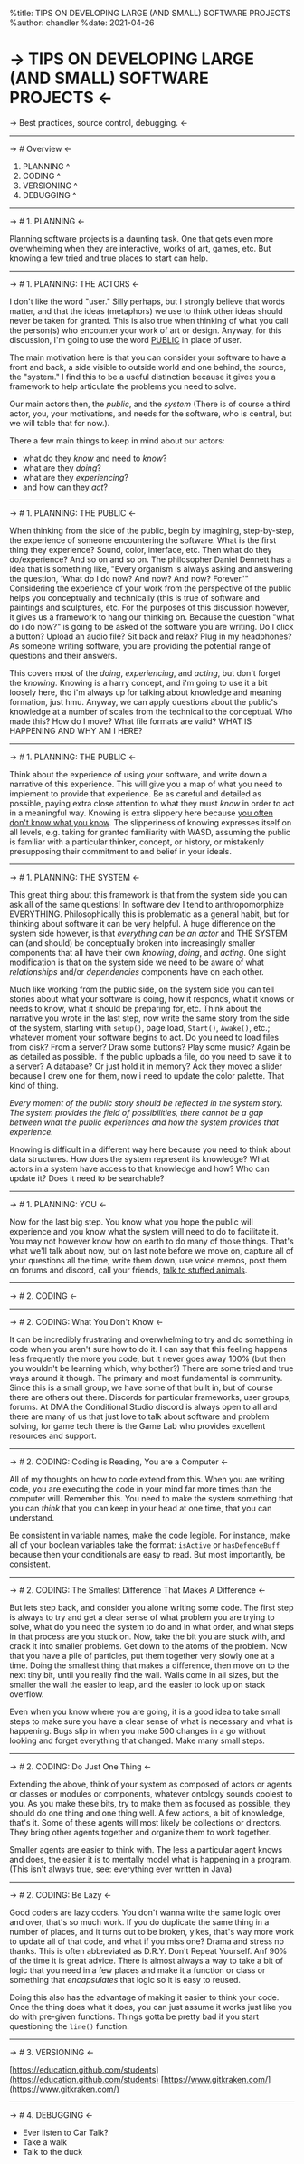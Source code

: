 %title: TIPS ON DEVELOPING LARGE (AND SMALL) SOFTWARE PROJECTS
%author: chandler
%date: 2021-04-26

-> TIPS ON DEVELOPING LARGE (AND SMALL) SOFTWARE PROJECTS <-
=========

-> Best practices, source control, debugging. <-

-------------------------------------------------

-> # Overview <-

1. PLANNING
   ^
2. CODING
   ^
3. VERSIONING
   ^
4. DEBUGGING
   ^

-------------------------------------------------

-> # 1. PLANNING <-

Planning software projects is a daunting task. One that gets
even more overwhelming when they are interactive, works of
art, games, etc. But knowing a few tried and true places to
start can help.

-------------------------------------------------

-> # 1. PLANNING: THE ACTORS <-

I don't like the word "user." Silly perhaps, but I strongly
believe that words matter, and that the ideas (metaphors) we
use to think other ideas should never be taken for granted.
This is also true when thinking of what you call the
person(s) who encounter your work of art or design. Anyway,
for this discussion, I'm going to use the word [PUBLIC](https://press.princeton.edu/books/paperback/9781890951290/publics-and-counterpublics)
in place of user.

The main motivation here is that you can consider your
software to have a front and back, a side visible to outside
world and one behind, the source, the "system." I find this
to be a useful distinction because it gives you a framework
to help articulate the problems you need to solve.

Our main actors then, the *public*, and the *system* (There
is of course a third actor, you, your motivations, and needs
for the software, who is central, but we will table that for
now.).

There a few main things to keep in mind about our actors:
- what do they *know* and need to *know*?
- what are they *doing*?
- what are they *experiencing*?
- and how can they *act*?

-------------------------------------------------

-> # 1. PLANNING: THE PUBLIC <-

When thinking from the side of the public, begin by
imagining, step-by-step, the experience of someone
encountering the software. What is the first thing they
experience? Sound, color, interface, etc. Then what do they
do/experience? And so on and so on. The philosopher Daniel
Dennett has a idea that is something like, "Every organism
is always asking and answering the question, 'What do I do
now? And now? And now? Forever.'" Considering the experience
of your work from the perspective of the public helps you
conceptually and technically (this is true of software and
paintings and sculptures, etc. For the purposes of this
discussion however, it gives us a framework to hang our
thinking on. Because the question "what do i do now?" is
going to be asked of the software you are writing. Do I
click a button? Upload an audio file? Sit back and relax?
Plug in my headphones? As someone writing software, you are
providing the potential range of questions and their
answers.

This covers most of the *doing*, *experiencing*, and
*acting*, but don't forget the *knowing*. Knowing is a harry
concept, and i'm going to use it a bit loosely here, tho i'm
always up for talking about knowledge and meaning formation,
just hmu. Anyway, we can apply questions about the public's
knowledge at a number of scales from the technical to the
conceptual. Who made this? How do I move? What file formats
are valid? WHAT IS HAPPENING AND WHY AM I HERE?

-------------------------------------------------

-> # 1. PLANNING: THE PUBLIC <-

Think about the experience of using your software, and write
down a narrative of this experience. This will give you a
map of what you need to implement to provide that
experience. Be as careful and detailed as possible, paying
extra close attention to what they must *know* in order to
act in a meaningful way. Knowing is extra slippery here
because [you often don't know what you know](https://www.youtube.com/watch?v=ql80Klk4pSU). The
slipperiness of knowing expresses itself on all levels, e.g.
taking for granted familiarity with WASD, assuming the
public is familiar with a particular thinker, concept, or
history, or mistakenly presupposing their commitment to and
belief in your ideals.

-------------------------------------------------

-> # 1. PLANNING: THE SYSTEM <-

This great thing about this framework is that from the
system side you can ask all of the same questions! In
software dev I tend to anthropomorphize EVERYTHING.
Philosophically this is problematic as a general habit, but
for thinking about software it can be very helpful. A huge
difference on the system side however, is that *everything
can be an actor* and THE SYSTEM can (and should) be
conceptually broken into increasingly smaller components
that all have their own *knowing*, *doing*, and *acting*.
One slight modification is that on the system side we need
to be aware of what *relationships* and/or *dependencies*
components have on each other.

Much like working from the public side, on the system side
you can tell stories about what your software is doing, how
it responds, what it knows or needs to know, what it should
be preparing for, etc. Think about the narrative you wrote
in the last step, now write the same story from the side of
the system, starting with `setup()`, page load, `Start()`,
`Awake()`, etc.; whatever moment your software begins to
act. Do you need to load files from disk? From a server?
Draw some buttons? Play some music? Again be as detailed as
possible. If the public uploads a file, do you need to save
it to a server? A database? Or just hold it in memory? Ack
they moved a slider because I drew one for them, now i need
to update the color palette. That kind of thing.

*Every moment of the public story should be reflected in the
system story. The system provides the field of
possibilities, there cannot be a gap between what the public
experiences and how the system provides that experience.*

Knowing is difficult in a different way here because you
need to think about data structures. How does the system
represent its knowledge? What actors in a system have access
to that knowledge and how? Who can update it? Does it need
to be searchable?

-------------------------------------------------

-> # 1. PLANNING: YOU <-

Now for the last big step. You know what you hope the public
will experience and you know what the system will need to do
to facilitate it. You may not however know how on earth to
do many of those things. That's what we'll talk about now,
but on last note before we move on, capture all of your
questions all the time, write them down, use voice memos,
post them on forums and discord, call your friends,
[talk to stuffed animals](https://en.wikipedia.org/wiki/Rubber_duck_debugging).

-------------------------------------------------

-> # 2. CODING <-

-------------------------------------------------

-> # 2. CODING: What You Don't Know <-

It can be incredibly frustrating and overwhelming to try and
do something in code when you aren't sure how to do it. I
can say that this feeling happens less frequently the more
you code, but it never goes away 100% (but then you wouldn't
be learning which, why bother?) There are some tried and
true ways around it though. The primary and most fundamental
is community. Since this is a small group, we have some of
that built in, but of course there are others out there.
Discords for particular frameworks, user groups, forums. At
DMA the Conditional Studio discord is always open to all and
there are many of us that just love to talk about software
and problem solving, for game tech there is the Game Lab who
provides excellent resources and support.

-------------------------------------------------

-> # 2. CODING: Coding is Reading, You are a Computer <-

All of my thoughts on how to code extend from this. When you
are writing code, you are executing the code in your mind
far more times than the computer will. Remember this. You
need to make the system something that you can *think* that
you can keep in your head at one time, that you can
understand.

Be consistent in variable names, make the code legible. For
instance, make all of your boolean variables take the
format: `isActive` or `hasDefenceBuff` because then your
conditionals are easy to read. But most importantly, be
consistent.


-------------------------------------------------

-> # 2. CODING: The Smallest Difference That Makes A Difference <-

But lets step back, and consider you alone writing some
code. The first step is always to try and get a clear sense
of what problem you are trying to solve, what do you need
the system to do and in what order, and what steps in that
process are you stuck on. Now, take the bit you are stuck
with, and crack it into smaller problems. Get down to the
atoms of the problem. Now that you have a pile of particles,
put them together very slowly one at a time. Doing the
smallest thing that makes a difference, then move on to the
next tiny bit, until you really find the wall. Walls come in
all sizes, but the smaller the wall the easier to leap, and
the easier to look up on stack overflow.

Even when you know where you are going, it is a good idea to
take small steps to make sure you have a clear sense of what
is necessary and what is happening. Bugs slip in when you
make 500 changes in a go without looking and forget
everything that changed. Make many small steps.

-------------------------------------------------

-> # 2. CODING: Do Just One Thing <-

Extending the above, think of your system as composed of
actors or agents or classes or modules or components,
whatever ontology sounds coolest to you. As you make these
bits, try to make them as focused as possible, they should
do one thing and one thing well. A few actions, a bit of
knowledge, that's it. Some of these agents will most likely
be collections or directors. They bring other agents
together and organize them to work together.

Smaller agents are easier to think with. The less a
particular agent knows and does, the easier it is to
mentally model what is happening in a program. (This isn't
always true, see: everything ever written in Java)

-------------------------------------------------

-> # 2. CODING: Be Lazy <-

Good coders are lazy coders. You don't wanna write the same
logic over and over, that's so much work. If you do
duplicate the same thing in a number of places, and it turns
out to be broken, yikes, that's way more work to update all
of that code, and what if you miss one? Drama and stress no
thanks. This is often abbreviated as D.R.Y. Don't Repeat
Yourself. Anf 90% of the time it is great advice. There is
almost always a way to take a bit of logic that you need in
a few places and make it a function or class or something
that *encapsulates* that logic so it is easy to reused.

Doing this also has the advantage of making it easier to
think your code. Once the thing does what it does, you can
just assume it works just like you do with pre-given
functions. Things gotta be pretty bad if you start
questioning the `line()` function.

-------------------------------------------------

-> # 3. VERSIONING <-

[https://education.github.com/students](https://education.github.com/students)
[https://www.gitkraken.com/](https://www.gitkraken.com/)

-------------------------------------------------

-> # 4. DEBUGGING <-

  - Ever listen to Car Talk?
  - Take a walk
  - Talk to the duck

